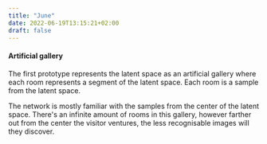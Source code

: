 ```yaml
---
title: "June"
date: 2022-06-19T13:15:21+02:00
draft: false
---
```


#### Artificial gallery

The first prototype represents the latent space as an artificial gallery where each room represents a segment of the latent space. Each room is a sample from the latent space. 

The network is mostly familiar with the samples from the center of the latent space. There's an infinite amount of rooms in this gallery, however farther out from the center the visitor ventures, the less recognisable images will they discover.